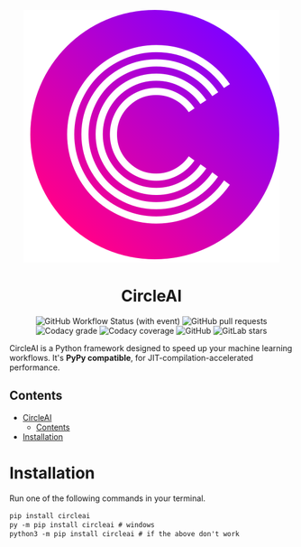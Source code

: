 <div align="center">

![CircleAI Logo](assets/logo.svg)

# CircleAI

![GitHub Workflow Status (with event)](https://img.shields.io/github/actions/workflow/status/tetrahedronai/circle/tests.yml?style=for-the-badge)
![GitHub pull requests](https://img.shields.io/github/issues-pr/tetrahedronai/circle?style=for-the-badge)
![Codacy grade](https://img.shields.io/codacy/grade/81d90174a73440b2910a64b2b4794535?style=for-the-badge)
![Codacy coverage](https://img.shields.io/codacy/coverage/81d90174a73440b2910a64b2b4794535?style=for-the-badge)
![GitHub](https://img.shields.io/github/license/tetrahedronai/circle?style=for-the-badge)
![GitLab stars](https://img.shields.io/github/stars/tetrahedronai/circle?style=for-the-badge)

</div>

CircleAI is a Python framework designed to speed up your machine learning workflows. It's **PyPy compatible**, for JIT-compilation-accelerated performance.

## Contents
- [CircleAI](#circleai)
  - [Contents](#contents)
- [Installation](#installation)

# Installation

Run one of the following commands in your terminal.

```shell
pip install circleai
py -m pip install circleai # windows
python3 -m pip install circleai # if the above don't work
```
